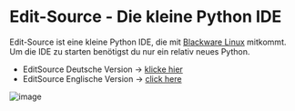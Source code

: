 # Edit-Source - Die kleine Python IDE

Edit-Source ist eine kleine Python IDE, die mit [Blackware Linux](https://github.com/Blackware-Linux) mitkommt. Um die IDE zu starten benötigst du nur ein relativ neues Python.

- EditSource Deutsche Version -> [klicke hier](https://github.com/Juliaaan2502/EditSource_ALLVERSIONS/tree/main/Edit_Source_DEU)
- EditSource Englische Version -> [click here](https://github.com/Juliaaan2502/EditSource_ALLVERSIONS/tree/main/Edit_Source_ENG)

![image](https://user-images.githubusercontent.com/81520713/119155480-887edf00-ba53-11eb-94cc-06f999badd8d.png)
